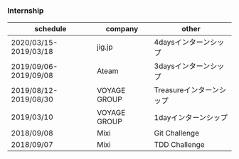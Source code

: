 ### Internship
| schedule              | company      | other                    |
| --------------------- | ------------ | ------------------------ |
| 2020/03/15-2019/03/18 | jig.jp       | 4daysインターンシップ    |
| 2019/09/06-2019/09/08 | Ateam        | 3daysインターンシップ    |
| 2019/08/12-2019/08/30 | VOYAGE GROUP | Treasureインターンシップ |
| 2019/03/10            | VOYAGE GROUP | 1dayインターンシップ     |
| 2018/09/08            | Mixi         | Git Challenge            |
| 2018/09/07            | Mixi         | TDD Challenge            |
